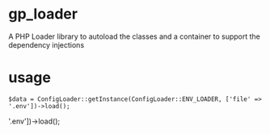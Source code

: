 # gp_loader
A PHP Loader library to autoload the classes and a container to support the dependency injections

# usage
`
$data = ConfigLoader::getInstance(ConfigLoader::ENV_LOADER, ['file' => '.env'])->load();
`

<?php

use loader\config\ConfigLoader;

require "vendor/autoload.php";

$data = ConfigLoader::getInstance(ConfigLoader::ENV_LOADER, ['file' => '.env'])->load();

